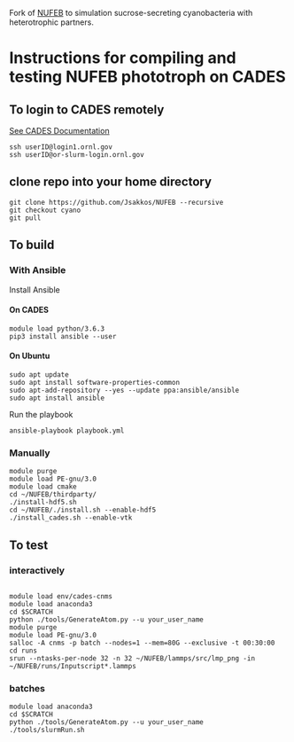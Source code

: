 Fork of [NUFEB](https://github.com/nufeb/NUFEB) to simulation sucrose-secreting cyanobacteria with heterotrophic partners.

# Instructions for compiling and testing NUFEB phototroph on CADES

## To login to CADES remotely
[See CADES Documentation](https://docs.cades.ornl.gov/#external-access-ucams/)
```shell
ssh userID@login1.ornl.gov
ssh userID@or-slurm-login.ornl.gov
```

## clone repo into your home directory
```shell
git clone https://github.com/Jsakkos/NUFEB --recursive
git checkout cyano
git pull
```
## To build

### With Ansible
Install Ansible
#### On CADES
```
module load python/3.6.3
pip3 install ansible --user
```
#### On Ubuntu
```
sudo apt update
sudo apt install software-properties-common
sudo apt-add-repository --yes --update ppa:ansible/ansible
sudo apt install ansible
```
Run the playbook
```
ansible-playbook playbook.yml
```
### Manually
```shell
module purge
module load PE-gnu/3.0
module load cmake
cd ~/NUFEB/thirdparty/
./install-hdf5.sh
cd ~/NUFEB/./install.sh --enable-hdf5
./install_cades.sh --enable-vtk
```
## To test

### interactively
```shell

module load env/cades-cnms
module load anaconda3
cd $SCRATCH
python ./tools/GenerateAtom.py --u your_user_name
module purge
module load PE-gnu/3.0
salloc -A cnms -p batch --nodes=1 --mem=80G --exclusive -t 00:30:00
cd runs
srun --ntasks-per-node 32 -n 32 ~/NUFEB/lammps/src/lmp_png -in ~/NUFEB/runs/Inputscript*.lammps
```
### batches
```shell
module load anaconda3
cd $SCRATCH
python ./tools/GenerateAtom.py --u your_user_name
./tools/slurmRun.sh
```
